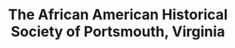 ---
layout: repo
title: "The African American Historical Society of Portsmouth, Virginia"
id: 16267
permalink: repos/16267/
---